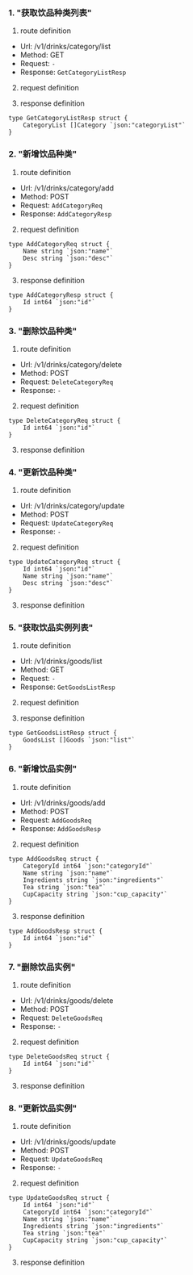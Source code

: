 ### 1. "获取饮品种类列表"

1. route definition

- Url: /v1/drinks/category/list
- Method: GET
- Request: `-`
- Response: `GetCategoryListResp`

2. request definition



3. response definition



```golang
type GetCategoryListResp struct {
	CategoryList []Category `json:"categoryList"`
}
```

### 2. "新增饮品种类"

1. route definition

- Url: /v1/drinks/category/add
- Method: POST
- Request: `AddCategoryReq`
- Response: `AddCategoryResp`

2. request definition



```golang
type AddCategoryReq struct {
	Name string `json:"name"`
	Desc string `json:"desc"`
}
```


3. response definition



```golang
type AddCategoryResp struct {
	Id int64 `json:"id"`
}
```

### 3. "删除饮品种类"

1. route definition

- Url: /v1/drinks/category/delete
- Method: POST
- Request: `DeleteCategoryReq`
- Response: `-`

2. request definition



```golang
type DeleteCategoryReq struct {
	Id int64 `json:"id"`
}
```


3. response definition


### 4. "更新饮品种类"

1. route definition

- Url: /v1/drinks/category/update
- Method: POST
- Request: `UpdateCategoryReq`
- Response: `-`

2. request definition



```golang
type UpdateCategoryReq struct {
	Id int64 `json:"id"`
	Name string `json:"name"`
	Desc string `json:"desc"`
}
```


3. response definition


### 5. "获取饮品实例列表"

1. route definition

- Url: /v1/drinks/goods/list
- Method: GET
- Request: `-`
- Response: `GetGoodsListResp`

2. request definition



3. response definition



```golang
type GetGoodsListResp struct {
	GoodsList []Goods `json:"list"`
}
```

### 6. "新增饮品实例"

1. route definition

- Url: /v1/drinks/goods/add
- Method: POST
- Request: `AddGoodsReq`
- Response: `AddGoodsResp`

2. request definition



```golang
type AddGoodsReq struct {
	CategoryId int64 `json:"categoryId"`
	Name string `json:"name"`
	Ingredients string `json:"ingredients"`
	Tea string `json:"tea"`
	CupCapacity string `json:"cup_capacity"`
}
```


3. response definition



```golang
type AddGoodsResp struct {
	Id int64 `json:"id"`
}
```

### 7. "删除饮品实例"

1. route definition

- Url: /v1/drinks/goods/delete
- Method: POST
- Request: `DeleteGoodsReq`
- Response: `-`

2. request definition



```golang
type DeleteGoodsReq struct {
	Id int64 `json:"id"`
}
```


3. response definition


### 8. "更新饮品实例"

1. route definition

- Url: /v1/drinks/goods/update
- Method: POST
- Request: `UpdateGoodsReq`
- Response: `-`

2. request definition



```golang
type UpdateGoodsReq struct {
	Id int64 `json:"id"`
	CategoryId int64 `json:"categoryId"`
	Name string `json:"name"`
	Ingredients string `json:"ingredients"`
	Tea string `json:"tea"`
	CupCapacity string `json:"cup_capacity"`
}
```


3. response definition



